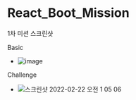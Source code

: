 # React_Boot_Mission

1차 미션 스크린샷

Basic
- ![image](https://user-images.githubusercontent.com/89735640/154988839-67b7ec8a-109d-4609-876f-971b7f289941.png)

Challenge
- ![스크린샷 2022-02-22 오전 1 05 06](https://user-images.githubusercontent.com/89735640/154990710-97a0ea30-972d-45ed-b92f-42b4c0e836c6.png)

